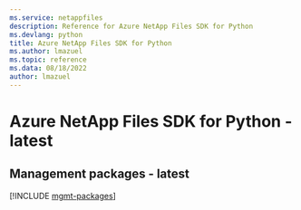 ```yaml
---
ms.service: netappfiles
description: Reference for Azure NetApp Files SDK for Python
ms.devlang: python
title: Azure NetApp Files SDK for Python
ms.author: lmazuel
ms.topic: reference
ms.data: 08/18/2022
author: lmazuel
---
```

# Azure NetApp Files SDK for Python - latest

## Management packages - latest
[!INCLUDE [mgmt-packages](netapp-files-mgmt-index.md)]